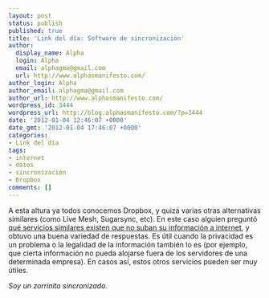 ```yaml
---
layout: post
status: publish
published: true
title: 'Link del día: Software de sincronización'
author:
  display_name: Alpha
  login: Alpha
  email: alphagma@gmail.com
  url: http://www.alphasmanifesto.com/
author_login: Alpha
author_email: alphagma@gmail.com
author_url: http://www.alphasmanifesto.com/
wordpress_id: 3444
wordpress_url: http://blog.alphasmanifesto.com/?p=3444
date: '2012-01-04 12:46:07 +0000'
date_gmt: '2012-01-04 17:46:07 +0000'
categories:
- Link del día
tags:
- internet
- datos
- sincronización
- Dropbox
comments: []
---
```


A esta altura ya todos conocemos Dropbox, y quizá varias otras alternativas similares (como Live Mesh, Sugarsync, etc). En este caso alguien preguntó <a href="http://superuser.com/questions/372066/alternative-to-dropbox-sugarsync-spideroak-wuala-that-only-sync-to-my-devices">qué servicios similares existen que no suban su información a internet</a>, y obtuvo una buena variedad de respuestas. Es útil cuando la privacidad es un problema o la legalidad de la información también lo es (por ejemplo, que cierta información no pueda alojarse fuera de los servidores de una determinada empresa). En casos así, estos otros servicios pueden ser muy útiles.

_Soy un zorrinito sincronizado._
